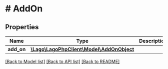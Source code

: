 # # AddOn

## Properties

Name | Type | Description | Notes
------------ | ------------- | ------------- | -------------
**add_on** | [**\Lago\LagoPhpClient\Model\AddOnObject**](AddOnObject.md) |  |

[[Back to Model list]](../../README.md#models) [[Back to API list]](../../README.md#endpoints) [[Back to README]](../../README.md)
